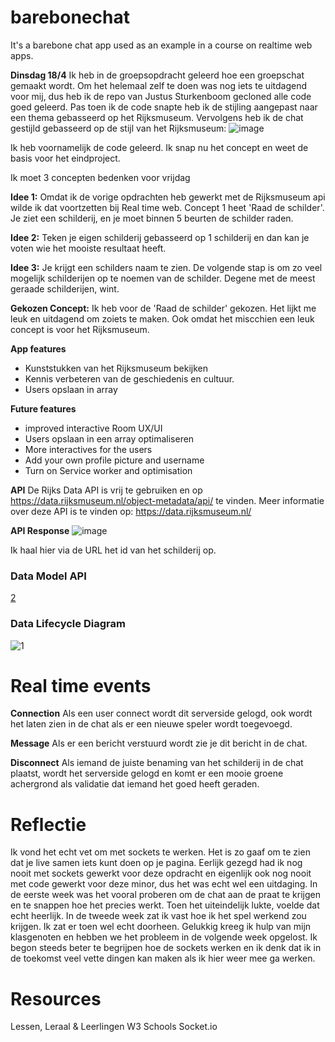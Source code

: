 # barebonechat
It's a barebone chat app used as an example in a course on realtime web apps.

**Dinsdag 18/4**
Ik heb in de groepsopdracht geleerd hoe een groepschat gemaakt wordt. Om het helemaal zelf te doen was nog iets te uitdagend voor mij, dus heb ik de repo van Justus Sturkenboom gecloned alle code goed geleerd. Pas toen ik de code snapte heb ik de stijling aangepast naar een thema gebasseerd op het Rijksmuseum.
Vervolgens heb ik de chat gestijld gebasseerd op de stijl van het Rijksmuseum:
![image](https://user-images.githubusercontent.com/90199203/232750542-dbee719d-30ca-4a33-91d5-05a03dbd8fe4.png)

Ik heb voornamelijk de code geleerd. Ik snap nu het concept en weet de basis voor het eindproject.

Ik moet 3 concepten bedenken voor vrijdag

**Idee 1:**
Omdat ik de vorige opdrachten heb gewerkt met de Rijksmuseum api wilde ik dat voortzetten bij Real time web. 
Concept 1 heet 'Raad de schilder'. Je ziet een schilderij, en je moet binnen 5 beurten de schilder raden.

**Idee 2:**
Teken je eigen schilderij gebasseerd op 1 schilderij en dan kan je voten wie het mooiste resultaat heeft.

**Idee 3:**
Je krijgt een schilders naam te zien. De volgende stap is om zo veel mogelijk schilderijen op te noemen van de schilder. Degene met de meest geraade schilderijen, wint.

**Gekozen Concept:**
Ik heb voor de 'Raad de schilder' gekozen. Het lijkt me leuk en uitdagend om zoiets te maken. Ook omdat het miscchien een leuk concept is voor het Rijksmuseum.

**App features**
- Kunststukken van het Rijksmuseum bekijken
- Kennis verbeteren van de geschiedenis en cultuur.
- Users opslaan in array

**Future features**
- improved interactive Room UX/UI
- Users opslaan in een array optimaliseren
- More interactives for the users
- Add your own profile picture and username
- Turn on Service worker and optimisation

**API**
De Rijks Data API is vrij te gebruiken en op https://data.rijksmuseum.nl/object-metadata/api/ te vinden. Meer informatie over deze API is te vinden op: https://data.rijksmuseum.nl/

**API Response**
![image](https://user-images.githubusercontent.com/90199203/233979023-03573fe8-585b-477f-a853-72fc28897391.png)

Ik haal hier via de URL het id van het schilderij op.

### **Data Model API**
[2](https://github.com/jessedegroothva/real-time-web-2223/assets/90199203/96aa1ab6-2d47-464d-b44b-8567277bb309)


### **Data Lifecycle Diagram**
![1](https://github.com/jessedegroothva/real-time-web-2223/assets/90199203/75db1f52-5f6e-49d7-a626-3242283f6bf5)


# Real time events

**Connection**
Als een user connect wordt dit serverside gelogd, ook wordt het laten zien in de chat als er een nieuwe speler wordt toegevoegd.

**Message**
Als er een bericht verstuurd wordt zie je dit bericht in de chat.

**Disconnect**
Als iemand de juiste benaming van het schilderij in de chat plaatst, wordt het serverside gelogd en komt er een mooie groene achergrond als validatie dat iemand het goed heeft geraden.

# Reflectie
Ik vond het echt vet om met sockets te werken. Het is zo gaaf om te zien dat je live samen iets kunt doen op je pagina. Eerlijk gezegd had ik nog nooit met sockets gewerkt voor deze opdracht en eigenlijk ook nog nooit met code gewerkt voor deze minor, dus het was echt wel een uitdaging. In de eerste week was het vooral proberen om de chat aan de praat te krijgen en te snappen hoe het precies werkt. Toen het uiteindelijk lukte, voelde dat echt heerlijk. In de tweede week zat ik vast hoe ik het spel werkend zou krijgen. Ik zat er toen wel echt doorheen. Gelukkig kreeg ik hulp van mijn klasgenoten en hebben we het probleem in de volgende week opgelost. Ik begon steeds beter te begrijpen hoe de sockets werken en ik denk dat ik in de toekomst veel vette dingen kan maken als ik hier weer mee ga werken.

# Resources
Lessen, Leraal & Leerlingen
W3 Schools
Socket.io




